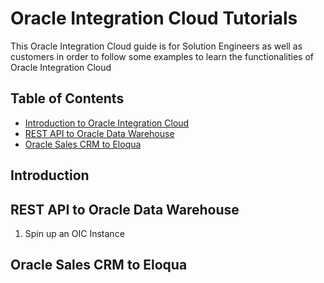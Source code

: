 # Oracle Integration Cloud Tutorials
This Oracle Integration Cloud guide is for Solution Engineers as well as customers in order to follow some examples to learn the functionalities of Oracle Integration Cloud
## Table of Contents
- [Introduction to Oracle Integration Cloud](#introduction)
- [REST API to Oracle Data Warehouse](#rest-api-to-oracle-data-warehouse)
- [Oracle Sales CRM to Eloqua](#oracle-sales-crm-to-eloqua)

## Introduction

## REST API to Oracle Data Warehouse
1. Spin up an OIC Instance

## Oracle Sales CRM to Eloqua
